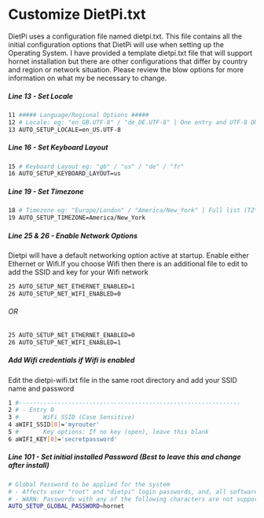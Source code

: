 # Customize DietPi.txt
DietPi uses a configuration file named dietpi.txt. This file contains all the initial configuration options that DietPi will use when setting up the Operating System. I have provided a template dietpi.txt file that will support hornet installation but there are other configurations that differ by country and region or network situation. Please review the blow options for more information on what my be necessary to change. 

##### Line 13 - Set Locale
```bash
11 ##### Language/Regional Options #####
12 # Locale: eg: "en_GB.UTF-8" / "de_DE.UTF-8" | One entry and UTF-8 ONLY!
13 AUTO_SETUP_LOCALE=en_US.UTF-8
```
##### Line 16 - Set Keyboard Layout
```bash
15 # Keyboard Layout eg: "gb" / "us" / "de" / "fr"
16 AUTO_SETUP_KEYBOARD_LAYOUT=us
```
##### Line 19 - Set Timezone
```bash
18 # Timezone eg: "Europe/London" / "America/New_York" | Full list (TZ*): https://en.wikipedia.org/wiki/List_of_tz_database_time_zones
19 AUTO_SETUP_TIMEZONE=America/New_York
```
##### Line 25 & 26 - Enable Network Options
Dietpi will have a default networking option active at startup. Enable either Ethernet or Wifi.If you choose Wifi then there is an additional file to edit to add the SSID and key for your Wifi network
```bash
25 AUTO_SETUP_NET_ETHERNET_ENABLED=1
26 AUTO_SETUP_NET_WIFI_ENABLED=0
```
###### OR
```bash
25 AUTO_SETUP_NET_ETHERNET_ENABLED=0
26 AUTO_SETUP_NET_WIFI_ENABLED=1
```
##### Add Wifi credentials if Wifi is enabled
Edit the dietpi-wifi.txt file in the same root directory and add your SSID name and password
```bash
1 #---------------------------------------------------------------
2 # - Entry 0
3 #       WiFi SSID (Case Sensitive)
4 aWIFI_SSID[0]='myrouter'
5 #       Key options: If no key (open), leave this blank
6 aWIFI_KEY[0]='secretpassword'
```
##### Line 101 - Set initial installed Password (Best to leave this and change after install)
```bash
# Global Password to be applied for the system
# - Affects user "root" and "dietpi" login passwords, and, all software installed by dietpi-software, that requires a login password
# - WARN: Passwords with any of the following characters are not supported: \"$
AUTO_SETUP_GLOBAL_PASSWORD=hornet
```
